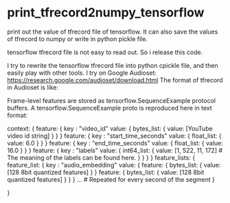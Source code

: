 # print_tfrecord2numpy_tensorflow
print out the value of tfrecord file of tensorflow. It can also save the values of tfrecord to numpy or write in python pickle file.

tensorflow tfrecord file is not easy to read out. So i release this code.

I try to rewrite the tensorflow tfrecord file into python cpickle file, and then easily play with other tools.
I try on Google Audioset: https://research.google.com/audioset/download.html
The format of tfrecord in Audioset is like:

Frame-level features are stored as tensorflow.SequenceExample protocol buffers. A tensorflow.SequenceExample proto is reproduced here in text format:

context: {
  feature: {
    key  : "video_id"
    value: {
      bytes_list: {
        value: [YouTube video id string]
      }
    }
  }
  feature: {
    key  : "start_time_seconds"
    value: {
      float_list: {
        value: 6.0
      }
    }
  }
  feature: {
    key  : "end_time_seconds"
    value: {
      float_list: {
        value: 16.0
      }
    }
  }
  feature: {
    key  : "labels"
      value: {
        int64_list: {
          value: [1, 522, 11, 172] # The meaning of the labels can be found here.
        }
      }
    }
}
feature_lists: {
  feature_list: {
    key  : "audio_embedding"
    value: {
      feature: {
        bytes_list: {
          value: [128 8bit quantized features]
        }
      }
      feature: {
        bytes_list: {
          value: [128 8bit quantized features]
        }
      }
    }
    ... # Repeated for every second of the segment
  }

}
